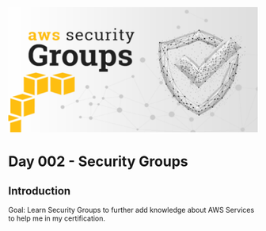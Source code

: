 ![Security-Groups](https://github.com/mfranciscojr/100-Days-Of-Cloud/blob/094037b70e2b25f9516ce67f35a092c5861543cf/images/Day003/aws_security_groups.png)

# Day 002 - Security Groups

## Introduction

Goal: Learn Security Groups to further add knowledge about AWS Services to help me in my certification.

